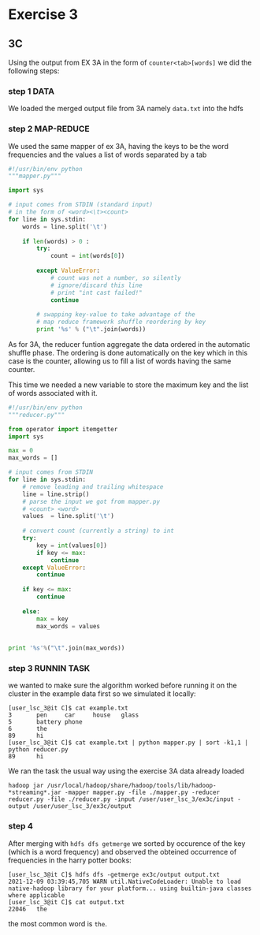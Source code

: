
# Exercise 3

## 3C

Using the output from EX 3A in the form of `counter<tab>[words]` we did the following steps:

### step 1 DATA

We loaded the merged output file from 3A namely `data.txt` into the hdfs

### step 2 MAP-REDUCE

We used the same mapper of ex 3A, having the keys to be the word frequencies and the values a list of words separated by a tab

```python
#!/usr/bin/env python
"""mapper.py"""

import sys

# input comes from STDIN (standard input)
# in the form of <word><\t><count>
for line in sys.stdin:
    words = line.split('\t')
    
    if len(words) > 0 :
        try:
            count = int(words[0])
            
        except ValueError:
            # count was not a number, so silently
            # ignore/discard this line
            # print "int cast failed!"
            continue
        
        # swapping key-value to take advantage of the
        # map reduce framework shuffle reordering by key
        print '%s' % ("\t".join(words))
```

As for 3A, the reducer funtion aggregate the data ordered in the automatic shuffle phase. The ordering is done automatically on the key which in this case is the counter, allowing us to fill  a list of words having the same counter. 

This time we needed a new variable to store the maximum key and the list of words associated with it. 

```python
#!/usr/bin/env python
"""reducer.py"""

from operator import itemgetter
import sys

max = 0
max_words = []

# input comes from STDIN
for line in sys.stdin:
    # remove leading and trailing whitespace
    line = line.strip()
    # parse the input we got from mapper.py
    # <count> <word>
    values  = line.split('\t')
    
    # convert count (currently a string) to int
    try:
        key = int(values[0])
        if key <= max:
            continue
    except ValueError:
        continue
    
    if key <= max:
        continue
    
    else:
        max = key
        max_words = values
           
        
print '%s'%("\t".join(max_words))
```

### step 3 RUNNIN TASK

we wanted to make sure the algorithm worked before running it on the cluster in the example data first so we simulated it locally:

```
[user_lsc_3@it C]$ cat example.txt
3       pen     car     house   glass
5       battery phone
6       the
89      hi
[user_lsc_3@it C]$ cat example.txt | python mapper.py | sort -k1,1 | python reducer.py
89      hi
```

We ran the task the usual way using the exercise 3A data already loaded 
``` 
hadoop jar /usr/local/hadoop/share/hadoop/tools/lib/hadoop-*streaming*.jar -mapper mapper.py -file ./mapper.py -reducer reducer.py -file ./reducer.py -input /user/user_lsc_3/ex3c/input -output /user/user_lsc_3/ex3c/output
```

### step 4

After merging with `hdfs dfs getmerge` we sorted by occurence of the key (which is a word frequency) and observed the obteined occurrence of frequencies in the harry potter books:

```
[user_lsc_3@it C]$ hdfs dfs -getmerge ex3c/output output.txt
2021-12-09 03:39:45,705 WARN util.NativeCodeLoader: Unable to load native-hadoop library for your platform... using builtin-java classes where applicable
[user_lsc_3@it C]$ cat output.txt
22046   the
```

the most common word is `the`.
